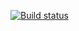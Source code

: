 [![Build status](https://ci.appveyor.com/api/projects/status/1cnlyay8togq5mtc?svg=true)](https://ci.appveyor.com/project/ulianale/patterns2)
